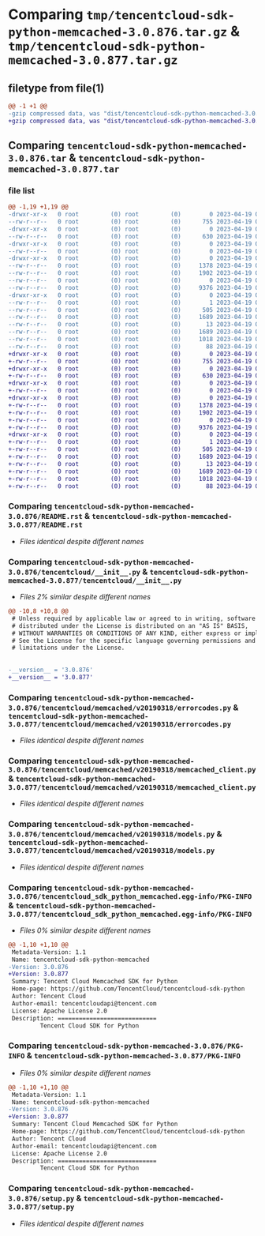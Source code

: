 # Comparing `tmp/tencentcloud-sdk-python-memcached-3.0.876.tar.gz` & `tmp/tencentcloud-sdk-python-memcached-3.0.877.tar.gz`

## filetype from file(1)

```diff
@@ -1 +1 @@
-gzip compressed data, was "dist/tencentcloud-sdk-python-memcached-3.0.876.tar", last modified: Wed Apr 19 00:31:49 2023, max compression
+gzip compressed data, was "dist/tencentcloud-sdk-python-memcached-3.0.877.tar", last modified: Wed Apr 19 09:21:33 2023, max compression
```

## Comparing `tencentcloud-sdk-python-memcached-3.0.876.tar` & `tencentcloud-sdk-python-memcached-3.0.877.tar`

### file list

```diff
@@ -1,19 +1,19 @@
-drwxr-xr-x   0 root         (0) root         (0)        0 2023-04-19 00:31:49.000000 tencentcloud-sdk-python-memcached-3.0.876/
--rw-r--r--   0 root         (0) root         (0)      755 2023-04-19 00:31:49.000000 tencentcloud-sdk-python-memcached-3.0.876/README.rst
-drwxr-xr-x   0 root         (0) root         (0)        0 2023-04-19 00:31:49.000000 tencentcloud-sdk-python-memcached-3.0.876/tencentcloud/
--rw-r--r--   0 root         (0) root         (0)      630 2023-04-19 00:31:49.000000 tencentcloud-sdk-python-memcached-3.0.876/tencentcloud/__init__.py
-drwxr-xr-x   0 root         (0) root         (0)        0 2023-04-19 00:31:49.000000 tencentcloud-sdk-python-memcached-3.0.876/tencentcloud/memcached/
--rw-r--r--   0 root         (0) root         (0)        0 2023-04-19 00:31:49.000000 tencentcloud-sdk-python-memcached-3.0.876/tencentcloud/memcached/__init__.py
-drwxr-xr-x   0 root         (0) root         (0)        0 2023-04-19 00:31:49.000000 tencentcloud-sdk-python-memcached-3.0.876/tencentcloud/memcached/v20190318/
--rw-r--r--   0 root         (0) root         (0)     1378 2023-04-19 00:31:49.000000 tencentcloud-sdk-python-memcached-3.0.876/tencentcloud/memcached/v20190318/errorcodes.py
--rw-r--r--   0 root         (0) root         (0)     1902 2023-04-19 00:31:49.000000 tencentcloud-sdk-python-memcached-3.0.876/tencentcloud/memcached/v20190318/memcached_client.py
--rw-r--r--   0 root         (0) root         (0)        0 2023-04-19 00:31:49.000000 tencentcloud-sdk-python-memcached-3.0.876/tencentcloud/memcached/v20190318/__init__.py
--rw-r--r--   0 root         (0) root         (0)     9376 2023-04-19 00:31:49.000000 tencentcloud-sdk-python-memcached-3.0.876/tencentcloud/memcached/v20190318/models.py
-drwxr-xr-x   0 root         (0) root         (0)        0 2023-04-19 00:31:49.000000 tencentcloud-sdk-python-memcached-3.0.876/tencentcloud_sdk_python_memcached.egg-info/
--rw-r--r--   0 root         (0) root         (0)        1 2023-04-19 00:31:49.000000 tencentcloud-sdk-python-memcached-3.0.876/tencentcloud_sdk_python_memcached.egg-info/dependency_links.txt
--rw-r--r--   0 root         (0) root         (0)      505 2023-04-19 00:31:49.000000 tencentcloud-sdk-python-memcached-3.0.876/tencentcloud_sdk_python_memcached.egg-info/SOURCES.txt
--rw-r--r--   0 root         (0) root         (0)     1689 2023-04-19 00:31:49.000000 tencentcloud-sdk-python-memcached-3.0.876/tencentcloud_sdk_python_memcached.egg-info/PKG-INFO
--rw-r--r--   0 root         (0) root         (0)       13 2023-04-19 00:31:49.000000 tencentcloud-sdk-python-memcached-3.0.876/tencentcloud_sdk_python_memcached.egg-info/top_level.txt
--rw-r--r--   0 root         (0) root         (0)     1689 2023-04-19 00:31:49.000000 tencentcloud-sdk-python-memcached-3.0.876/PKG-INFO
--rw-r--r--   0 root         (0) root         (0)     1018 2023-04-19 00:31:49.000000 tencentcloud-sdk-python-memcached-3.0.876/setup.py
--rw-r--r--   0 root         (0) root         (0)       88 2023-04-19 00:31:49.000000 tencentcloud-sdk-python-memcached-3.0.876/setup.cfg
+drwxr-xr-x   0 root         (0) root         (0)        0 2023-04-19 09:21:33.000000 tencentcloud-sdk-python-memcached-3.0.877/
+-rw-r--r--   0 root         (0) root         (0)      755 2023-04-19 09:21:33.000000 tencentcloud-sdk-python-memcached-3.0.877/README.rst
+drwxr-xr-x   0 root         (0) root         (0)        0 2023-04-19 09:21:33.000000 tencentcloud-sdk-python-memcached-3.0.877/tencentcloud/
+-rw-r--r--   0 root         (0) root         (0)      630 2023-04-19 09:21:33.000000 tencentcloud-sdk-python-memcached-3.0.877/tencentcloud/__init__.py
+drwxr-xr-x   0 root         (0) root         (0)        0 2023-04-19 09:21:33.000000 tencentcloud-sdk-python-memcached-3.0.877/tencentcloud/memcached/
+-rw-r--r--   0 root         (0) root         (0)        0 2023-04-19 09:21:33.000000 tencentcloud-sdk-python-memcached-3.0.877/tencentcloud/memcached/__init__.py
+drwxr-xr-x   0 root         (0) root         (0)        0 2023-04-19 09:21:33.000000 tencentcloud-sdk-python-memcached-3.0.877/tencentcloud/memcached/v20190318/
+-rw-r--r--   0 root         (0) root         (0)     1378 2023-04-19 09:21:33.000000 tencentcloud-sdk-python-memcached-3.0.877/tencentcloud/memcached/v20190318/errorcodes.py
+-rw-r--r--   0 root         (0) root         (0)     1902 2023-04-19 09:21:33.000000 tencentcloud-sdk-python-memcached-3.0.877/tencentcloud/memcached/v20190318/memcached_client.py
+-rw-r--r--   0 root         (0) root         (0)        0 2023-04-19 09:21:33.000000 tencentcloud-sdk-python-memcached-3.0.877/tencentcloud/memcached/v20190318/__init__.py
+-rw-r--r--   0 root         (0) root         (0)     9376 2023-04-19 09:21:33.000000 tencentcloud-sdk-python-memcached-3.0.877/tencentcloud/memcached/v20190318/models.py
+drwxr-xr-x   0 root         (0) root         (0)        0 2023-04-19 09:21:33.000000 tencentcloud-sdk-python-memcached-3.0.877/tencentcloud_sdk_python_memcached.egg-info/
+-rw-r--r--   0 root         (0) root         (0)        1 2023-04-19 09:21:33.000000 tencentcloud-sdk-python-memcached-3.0.877/tencentcloud_sdk_python_memcached.egg-info/dependency_links.txt
+-rw-r--r--   0 root         (0) root         (0)      505 2023-04-19 09:21:33.000000 tencentcloud-sdk-python-memcached-3.0.877/tencentcloud_sdk_python_memcached.egg-info/SOURCES.txt
+-rw-r--r--   0 root         (0) root         (0)     1689 2023-04-19 09:21:33.000000 tencentcloud-sdk-python-memcached-3.0.877/tencentcloud_sdk_python_memcached.egg-info/PKG-INFO
+-rw-r--r--   0 root         (0) root         (0)       13 2023-04-19 09:21:33.000000 tencentcloud-sdk-python-memcached-3.0.877/tencentcloud_sdk_python_memcached.egg-info/top_level.txt
+-rw-r--r--   0 root         (0) root         (0)     1689 2023-04-19 09:21:33.000000 tencentcloud-sdk-python-memcached-3.0.877/PKG-INFO
+-rw-r--r--   0 root         (0) root         (0)     1018 2023-04-19 09:21:33.000000 tencentcloud-sdk-python-memcached-3.0.877/setup.py
+-rw-r--r--   0 root         (0) root         (0)       88 2023-04-19 09:21:33.000000 tencentcloud-sdk-python-memcached-3.0.877/setup.cfg
```

### Comparing `tencentcloud-sdk-python-memcached-3.0.876/README.rst` & `tencentcloud-sdk-python-memcached-3.0.877/README.rst`

 * *Files identical despite different names*

### Comparing `tencentcloud-sdk-python-memcached-3.0.876/tencentcloud/__init__.py` & `tencentcloud-sdk-python-memcached-3.0.877/tencentcloud/__init__.py`

 * *Files 2% similar despite different names*

```diff
@@ -10,8 +10,8 @@
 # Unless required by applicable law or agreed to in writing, software
 # distributed under the License is distributed on an "AS IS" BASIS,
 # WITHOUT WARRANTIES OR CONDITIONS OF ANY KIND, either express or implied.
 # See the License for the specific language governing permissions and
 # limitations under the License.
 
 
-__version__ = '3.0.876'
+__version__ = '3.0.877'
```

### Comparing `tencentcloud-sdk-python-memcached-3.0.876/tencentcloud/memcached/v20190318/errorcodes.py` & `tencentcloud-sdk-python-memcached-3.0.877/tencentcloud/memcached/v20190318/errorcodes.py`

 * *Files identical despite different names*

### Comparing `tencentcloud-sdk-python-memcached-3.0.876/tencentcloud/memcached/v20190318/memcached_client.py` & `tencentcloud-sdk-python-memcached-3.0.877/tencentcloud/memcached/v20190318/memcached_client.py`

 * *Files identical despite different names*

### Comparing `tencentcloud-sdk-python-memcached-3.0.876/tencentcloud/memcached/v20190318/models.py` & `tencentcloud-sdk-python-memcached-3.0.877/tencentcloud/memcached/v20190318/models.py`

 * *Files identical despite different names*

### Comparing `tencentcloud-sdk-python-memcached-3.0.876/tencentcloud_sdk_python_memcached.egg-info/PKG-INFO` & `tencentcloud-sdk-python-memcached-3.0.877/tencentcloud_sdk_python_memcached.egg-info/PKG-INFO`

 * *Files 0% similar despite different names*

```diff
@@ -1,10 +1,10 @@
 Metadata-Version: 1.1
 Name: tencentcloud-sdk-python-memcached
-Version: 3.0.876
+Version: 3.0.877
 Summary: Tencent Cloud Memcached SDK for Python
 Home-page: https://github.com/TencentCloud/tencentcloud-sdk-python
 Author: Tencent Cloud
 Author-email: tencentcloudapi@tencent.com
 License: Apache License 2.0
 Description: ============================
         Tencent Cloud SDK for Python
```

### Comparing `tencentcloud-sdk-python-memcached-3.0.876/PKG-INFO` & `tencentcloud-sdk-python-memcached-3.0.877/PKG-INFO`

 * *Files 0% similar despite different names*

```diff
@@ -1,10 +1,10 @@
 Metadata-Version: 1.1
 Name: tencentcloud-sdk-python-memcached
-Version: 3.0.876
+Version: 3.0.877
 Summary: Tencent Cloud Memcached SDK for Python
 Home-page: https://github.com/TencentCloud/tencentcloud-sdk-python
 Author: Tencent Cloud
 Author-email: tencentcloudapi@tencent.com
 License: Apache License 2.0
 Description: ============================
         Tencent Cloud SDK for Python
```

### Comparing `tencentcloud-sdk-python-memcached-3.0.876/setup.py` & `tencentcloud-sdk-python-memcached-3.0.877/setup.py`

 * *Files identical despite different names*

